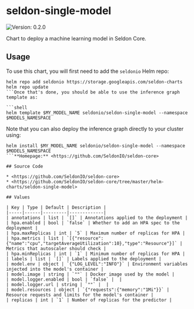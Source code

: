 # seldon-single-model

![Version: 0.2.0](https://img.shields.io/badge/Version-0.2.0-informational?style=flat-square)

Chart to deploy a machine learning model in Seldon Core.

## Usage

To use this chart, you will first need to add the `seldonio` Helm repo:

```shell
helm repo add seldonio https://storage.googleapis.com/seldon-charts
helm repo update
```Once that's done, you should be able to use the inference graph template as:

```shell
helm template $MY_MODEL_NAME seldonio/seldon-single-model --namespace $MODELS_NAMESPACE
```

Note that you can also deploy the inference graph directly to your cluster
using:

```shell
helm install $MY_MODEL_NAME seldonio/seldon-single-model --namespace $MODELS_NAMESPACE
```**Homepage:** <https://github.com/SeldonIO/seldon-core>

## Source Code

* <https://github.com/SeldonIO/seldon-core>
* <https://github.com/SeldonIO/seldon-core/tree/master/helm-charts/seldon-single-model>

## Values

| Key | Type | Default | Description |
|-----|------|---------|-------------|
| annotations | list | `[]` | Annotations applied to the deployment |
| hpa.enabled | bool | `false` | Whether to add an HPA spec to the deployment |
| hpa.maxReplicas | int | `5` | Maximum number of replicas for HPA |
| hpa.metrics | list | `[{"resource":{"name":"cpu","targetAverageUtilization":10},"type":"Resource"}]` | Metrics that autoscaler should check |
| hpa.minReplicas | int | `1` | Minimum number of replicas for HPA |
| labels | list | `[]` | Labels applied to the deployment |
| model.env | object | `{"LOG_LEVEL":"INFO"}` | Environment variables injected into the model's container |
| model.image | string | `""` | Docker image used by the model |
| model.logger.enabled | bool | `false` |  |
| model.logger.url | string | `""` |  |
| model.resources | object | `{"requests":{"memory":"1Mi"}}` | Resource requests and limits for the model's container |
| replicas | int | `1` | Number of replicas for the predictor |

